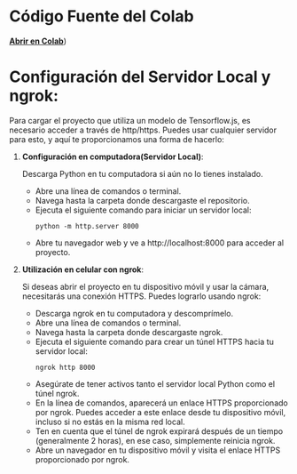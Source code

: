 <h1>Código Fuente del Colab</h1></summary>

[**Abrir en Colab**](https://colab.research.google.com/drive/1C7h0_5LnZ-DHtlgjXuhcg2fAxX7M7J2L?usp=sharing))


<h1>Configuración del Servidor Local y ngrok:</h1>

Para cargar el proyecto que utiliza un modelo de Tensorflow.js, es necesario acceder a través de http/https. Puedes usar cualquier servidor para esto, y aquí te proporcionamos una forma de hacerlo:

1. **Configuración en computadora(Servidor Local)**:

    Descarga Python en tu computadora si aún no lo tienes instalado.

    - Abre una línea de comandos o terminal.
    - Navega hasta la carpeta donde descargaste el repositorio.
    - Ejecuta el siguiente comando para iniciar un servidor local: 
      ```
      python -m http.server 8000
      ```
    - Abre tu navegador web y ve a http://localhost:8000 para acceder al proyecto.

2. **Utilización en celular con ngrok**:

    Si deseas abrir el proyecto en tu dispositivo móvil y usar la cámara, necesitarás una conexión HTTPS. Puedes lograrlo usando ngrok:

    - Descarga ngrok en tu computadora y descomprímelo.
    - Abre una línea de comandos o terminal.
    - Navega hasta la carpeta donde descargaste ngrok.
    - Ejecuta el siguiente comando para crear un túnel HTTPS hacia tu servidor local:
      ```
      ngrok http 8000
      ```
    - Asegúrate de tener activos tanto el servidor local Python como el túnel ngrok.
    - En la línea de comandos, aparecerá un enlace HTTPS proporcionado por ngrok. Puedes acceder a este enlace desde tu dispositivo móvil, incluso si no estás en la misma red local.
    - Ten en cuenta que el túnel de ngrok expirará después de un tiempo (generalmente 2 horas), en ese caso, simplemente reinicia ngrok.
    - Abre un navegador en tu dispositivo móvil y visita el enlace HTTPS proporcionado por ngrok.
